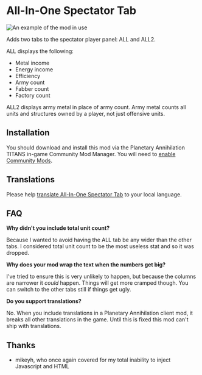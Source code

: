 # All-In-One Spectator Tab

![An example of the mod in use](https://i.imgur.com/k5fM6FD.png "All In One Spectator Tab")

Adds two tabs to the spectator player panel: ALL and ALL2.

ALL displays the following:

- Metal income
- Energy income
- Efficiency
- Army count
- Fabber count
- Factory count

ALL2 displays army metal in place of army count. Army metal counts all units and structures owned by a player, not just offensive units.

## Installation

You should download and install this mod via the Planetary Annihilation TITANS in-game Community Mod Manager. You will need to [enable Community Mods](https://steamcommunity.com/sharedfiles/filedetails/?id=1417396826).

## Translations

Please help [translate All-In-One Spectator Tab](https://poeditor.com/join/project/juanyAfxIm) to your local language.

## FAQ

**Why didn't you include total unit count?**

Because I wanted to avoid having the ALL tab be any wider than the other tabs. I considered total unit count to be the most useless stat and so it was dropped.

**Why does your mod wrap the text when the numbers get big?**

I've tried to ensure this is very unlikely to happen, but because the columns are narrower it _could_ happen. Things will get more cramped though. You can switch to the other tabs still if things get ugly.

**Do you support translations?**

No. When you include translations in a Planetary Annihilation client mod, it breaks all other translations in the game. Until this is fixed this mod can't ship with translations.

## Thanks

- mikeyh, who once again covered for my total inability to inject Javascript and HTML
